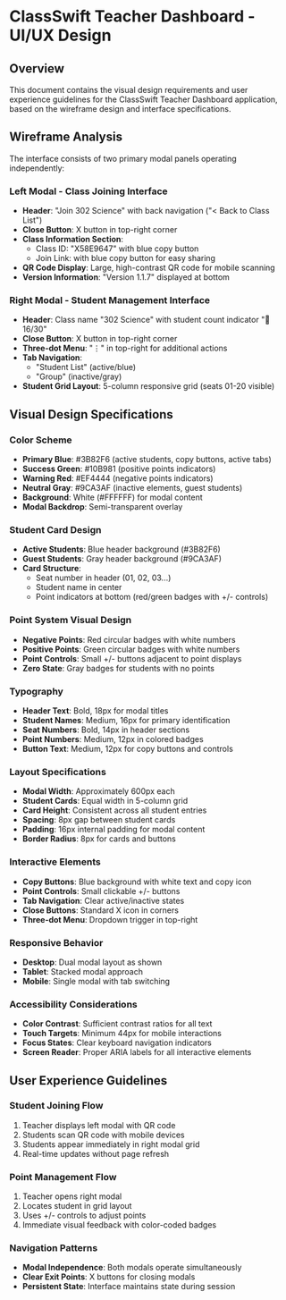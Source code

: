 # ClassSwift Teacher Dashboard - UI/UX Design

## Overview

This document contains the visual design requirements and user experience guidelines for the ClassSwift Teacher Dashboard application, based on the wireframe design and interface specifications.

## Wireframe Analysis

The interface consists of two primary modal panels operating independently:

### Left Modal - Class Joining Interface
- **Header**: "Join 302 Science" with back navigation ("< Back to Class List")
- **Close Button**: X button in top-right corner
- **Class Information Section**:
  - Class ID: "X58E9647" with blue copy button
  - Join Link: with blue copy button for easy sharing
- **QR Code Display**: Large, high-contrast QR code for mobile scanning
- **Version Information**: "Version 1.1.7" displayed at bottom

### Right Modal - Student Management Interface
- **Header**: Class name "302 Science" with student count indicator "👥 16/30"
- **Close Button**: X button in top-right corner
- **Three-dot Menu**: "⋮" in top-right for additional actions
- **Tab Navigation**: 
  - "Student List" (active/blue)
  - "Group" (inactive/gray)
- **Student Grid Layout**: 5-column responsive grid (seats 01-20 visible)

## Visual Design Specifications

### Color Scheme
- **Primary Blue**: #3B82F6 (active students, copy buttons, active tabs)
- **Success Green**: #10B981 (positive points indicators)
- **Warning Red**: #EF4444 (negative points indicators)
- **Neutral Gray**: #9CA3AF (inactive elements, guest students)
- **Background**: White (#FFFFFF) for modal content
- **Modal Backdrop**: Semi-transparent overlay

### Student Card Design
- **Active Students**: Blue header background (#3B82F6)
- **Guest Students**: Gray header background (#9CA3AF)
- **Card Structure**:
  - Seat number in header (01, 02, 03...)
  - Student name in center
  - Point indicators at bottom (red/green badges with +/- controls)

### Point System Visual Design
- **Negative Points**: Red circular badges with white numbers
- **Positive Points**: Green circular badges with white numbers
- **Point Controls**: Small +/- buttons adjacent to point displays
- **Zero State**: Gray badges for students with no points

### Typography
- **Header Text**: Bold, 18px for modal titles
- **Student Names**: Medium, 16px for primary identification
- **Seat Numbers**: Bold, 14px in header sections
- **Point Numbers**: Medium, 12px in colored badges
- **Button Text**: Medium, 12px for copy buttons and controls

### Layout Specifications
- **Modal Width**: Approximately 600px each
- **Student Cards**: Equal width in 5-column grid
- **Card Height**: Consistent across all student entries
- **Spacing**: 8px gap between student cards
- **Padding**: 16px internal padding for modal content
- **Border Radius**: 8px for cards and buttons

### Interactive Elements
- **Copy Buttons**: Blue background with white text and copy icon
- **Point Controls**: Small clickable +/- buttons
- **Tab Navigation**: Clear active/inactive states
- **Close Buttons**: Standard X icon in corners
- **Three-dot Menu**: Dropdown trigger in top-right

### Responsive Behavior
- **Desktop**: Dual modal layout as shown
- **Tablet**: Stacked modal approach
- **Mobile**: Single modal with tab switching

### Accessibility Considerations
- **Color Contrast**: Sufficient contrast ratios for all text
- **Touch Targets**: Minimum 44px for mobile interactions
- **Focus States**: Clear keyboard navigation indicators
- **Screen Reader**: Proper ARIA labels for all interactive elements

## User Experience Guidelines

### Student Joining Flow
1. Teacher displays left modal with QR code
2. Students scan QR code with mobile devices
3. Students appear immediately in right modal grid
4. Real-time updates without page refresh

### Point Management Flow
1. Teacher opens right modal
2. Locates student in grid layout
3. Uses +/- controls to adjust points
4. Immediate visual feedback with color-coded badges

### Navigation Patterns
- **Modal Independence**: Both modals operate simultaneously
- **Clear Exit Points**: X buttons for closing modals
- **Persistent State**: Interface maintains state during session